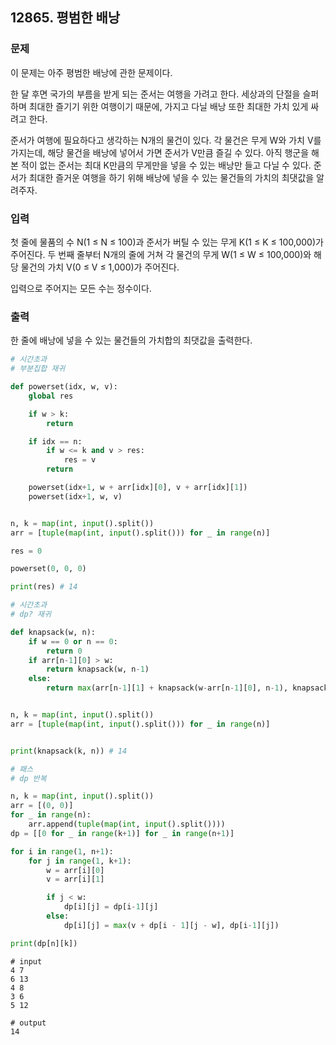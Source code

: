 ## 12865. 평범한 배낭

### 문제

이 문제는 아주 평범한 배낭에 관한 문제이다.

한 달 후면 국가의 부름을 받게 되는 준서는 여행을 가려고 한다. 세상과의 단절을 슬퍼하며 최대한 즐기기 위한 여행이기 때문에, 가지고 다닐 배낭 또한 최대한 가치 있게 싸려고 한다.

준서가 여행에 필요하다고 생각하는 N개의 물건이 있다. 각 물건은 무게 W와 가치 V를 가지는데, 해당 물건을 배낭에 넣어서 가면 준서가 V만큼 즐길 수 있다. 아직 행군을 해본 적이 없는 준서는 최대 K만큼의 무게만을 넣을 수 있는 배낭만 들고 다닐 수 있다. 준서가 최대한 즐거운 여행을 하기 위해 배낭에 넣을 수 있는 물건들의 가치의 최댓값을 알려주자.

### 입력

첫 줄에 물품의 수 N(1 ≤ N ≤ 100)과 준서가 버틸 수 있는 무게 K(1 ≤ K ≤ 100,000)가 주어진다. 두 번째 줄부터 N개의 줄에 거쳐 각 물건의 무게 W(1 ≤ W ≤ 100,000)와 해당 물건의 가치 V(0 ≤ V ≤ 1,000)가 주어진다.

입력으로 주어지는 모든 수는 정수이다.

### 출력

한 줄에 배낭에 넣을 수 있는 물건들의 가치합의 최댓값을 출력한다.



```python
# 시간초과
# 부분집합 재귀

def powerset(idx, w, v):
    global res

    if w > k:
        return

    if idx == n:
        if w <= k and v > res:
            res = v
        return

    powerset(idx+1, w + arr[idx][0], v + arr[idx][1])
    powerset(idx+1, w, v)


n, k = map(int, input().split())
arr = [tuple(map(int, input().split())) for _ in range(n)]

res = 0

powerset(0, 0, 0)

print(res) # 14
```

```python
# 시간초과
# dp? 재귀

def knapsack(w, n):
    if w == 0 or n == 0:
        return 0
    if arr[n-1][0] > w:
        return knapsack(w, n-1)
    else:
        return max(arr[n-1][1] + knapsack(w-arr[n-1][0], n-1), knapsack(w, n-1))


n, k = map(int, input().split())
arr = [tuple(map(int, input().split())) for _ in range(n)]


print(knapsack(k, n)) # 14
```

```python
# 패스
# dp 반복

n, k = map(int, input().split())
arr = [(0, 0)]
for _ in range(n):
    arr.append(tuple(map(int, input().split())))
dp = [[0 for _ in range(k+1)] for _ in range(n+1)]

for i in range(1, n+1):
    for j in range(1, k+1):
        w = arr[i][0]
        v = arr[i][1]

        if j < w:
            dp[i][j] = dp[i-1][j]
        else:
            dp[i][j] = max(v + dp[i - 1][j - w], dp[i-1][j])

print(dp[n][k])
```



```
# input
4 7
6 13
4 8
3 6
5 12

# output
14
```

